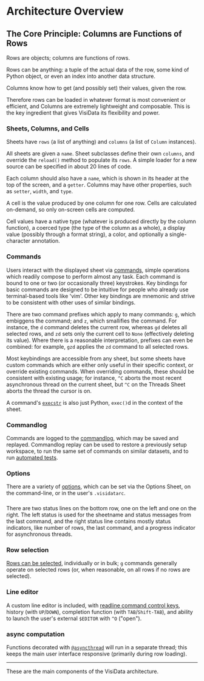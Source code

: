 
# Architecture Overview

## The Core Principle: Columns are Functions of Rows

Rows are objects; columns are functions of rows.

Rows can be anything: a tuple of the actual data of the row, some kind of Python object, or even an index into another data structure.

Columns know how to get (and possibly set) their values, given the row.

Therefore rows can be loaded in whatever format is most convenient or efficient, and Columns are extremely lightweight and composable.
This is the key ingredient that gives VisiData its flexibility and power.

### Sheets, Columns, and Cells

Sheets have `rows` (a list of anything) and `columns` (a list of `Column` instances).

All sheets are given a `name`.
Sheet subclasses define their own `columns`, and override the `reload()` method to populate its `rows`.
A simple loader for a new source can be specified in about 20 lines of code.

Each column should also have a `name`, which is shown in its header at the top of the screen, and a `getter`.  Columns may have other properties, such as `setter`, `width`, and `type`.

A cell is the value produced by one column for one row.  Cells are calculated on-demand, so only on-screen cells are computed.

Cell values have a native type (whatever is produced directly by the column function), a coerced type (the type of the column as a whole), a display value (possibly through a format string), a color, and optionally a single-character annotation.

### Commands

Users interact with the displayed sheet via [commands](/design/commands), simple operations which readily compose to perform almost any task.
Each command is bound to one or two (or occasionally three) keystrokes.
Key bindings for basic commands are designed to be intuitive for people who already use terminal-based tools like 'vim'.
Other key bindings are mnemonic and strive to be consistent with other uses of similar bindings.

There are two command prefixes which apply to many commands: `g`, which embiggens the command; and `z`, which smallifies the command.
For instance, the `d` command deletes the current row, whereas `gd` deletes all selected rows, and `zd` sets only the current cell to `None` (effectively deleting its value).
Where there is a reasonable interpretation, prefixes can even be combined: for example, `gzd` applies the `zd` command to all selected rows.

Most keybindings are accessible from any sheet, but some sheets have custom commands which are either only useful in their specific context, or override existing commands.
When overriding commands, these should be consistent with existing usage; for instance, `^C` aborts the most recent asynchronous thread on the current sheet, but `^C` on the Threads Sheet aborts the thread the cursor is on.

A command's [`execstr`](/design/commands/#Python) is also just Python, `exec()`d in the context of the sheet.

### Commandlog

Commands are logged to the [commandlog](/design/commandlog), which may be saved and replayed.
Commandlog replay can be used to restore a previously setup workspace, to run the same set of commands on similar datasets, and to run [automated tests](/test).

### Options

There are a variety of [options](/design/options), which can be set via the Options Sheet, on the command-line, or in the user's `.visidatarc`.

### 
There are two status lines on the bottom row, one on the left and one on the right.
The left status is used for the sheetname and status messages from the last command, and the right status line contains mostly status indicators, like number of rows, the last command, and a progress indicator for asynchronous threads.

### Row selection

[Rows can be selected](/design/selected), individually or in bulk; `g` commands generally operate on selected rows (or, when reasonable, on all rows if no rows are selected).

### Line editor

A custom line editor is included, with [readline command control keys](/design/editor#controls), history (with `UP`/`DOWN`), completion function (with `TAB`/`Shift-TAB`), and ability to launch the user's external `$EDITOR` with `^O` ("open").

### async computation

Functions decorated with [`@asyncthread`](/design/async) will run in a separate thread; this keeps the main user interface responsive (primarily during row loading).

---

These are the main components of the VisiData architecture.
